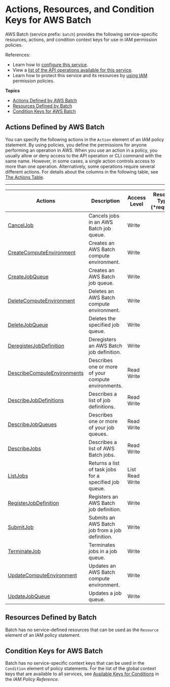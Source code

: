 # Actions, Resources, and Condition Keys for AWS Batch<a name="list_awsbatch"></a>

AWS Batch \(service prefix: `batch`\) provides the following service\-specific resources, actions, and condition context keys for use in IAM permission policies\.

References:
+ Learn how to [configure this service](http://docs.aws.amazon.com/batch/latest/userguide/)\.
+ View a [list of the API operations available for this service](http://docs.aws.amazon.com/batch/latest/APIReference/)\.
+ Learn how to protect this service and its resources by [using IAM](http://docs.aws.amazon.com/batch/latest/userguide/IAM_policies.html) permission policies\.

**Topics**
+ [Actions Defined by AWS Batch](#awsbatch-actions-as-permissions)
+ [Resources Defined by Batch](#awsbatch-resources-for-iam-policies)
+ [Condition Keys for AWS Batch](#awsbatch-policy-keys)

## Actions Defined by AWS Batch<a name="awsbatch-actions-as-permissions"></a>

You can specify the following actions in the `Action` element of an IAM policy statement\. By using policies, you define the permissions for anyone performing an operation in AWS\. When you use an action in a policy, you usually allow or deny access to the API operation or CLI command with the same name\. However, in some cases, a single action controls access to more than one operation\. Alternatively, some operations require several different actions\. For details about the columns in the following table, see [The Actions Table](reference_policies_actions-resources-contextkeys.md#actions_table)\.


****  

| Actions | Description | Access Level | Resource Types \(\*required\) | Condition Keys | Dependent Actions | 
| --- | --- | --- | --- | --- | --- | 
| [CancelJob](http://docs.aws.amazon.com/batch/latest/APIReference/API_CancelJob.html) | Cancels jobs in an AWS Batch job queue\. | Write  |  |  |  | 
| [CreateComputeEnvironment](http://docs.aws.amazon.com/batch/latest/APIReference/API_CreateComputeEnvironment.html) | Creates an AWS Batch compute environment\. | Write  |  |  |  | 
| [CreateJobQueue](http://docs.aws.amazon.com/batch/latest/APIReference/API_CreateJobQueue.html) | Creates an AWS Batch job queue\. | Write  |  |  |  | 
| [DeleteComputeEnvironment](http://docs.aws.amazon.com/batch/latest/APIReference/API_DeleteComputeEnvironment.html) | Deletes an AWS Batch compute environment\. | Write  |  |  |  | 
| [DeleteJobQueue](http://docs.aws.amazon.com/batch/latest/APIReference/API_DeleteJobQueue.html) | Deletes the specified job queue\. | Write  |  |  |  | 
| [DeregisterJobDefinition](http://docs.aws.amazon.com/batch/latest/APIReference/API_DeregisterJobDefinition.html) | Deregisters an AWS Batch job definition\. | Write  |  |  |  | 
| [DescribeComputeEnvironments](http://docs.aws.amazon.com/batch/latest/APIReference/API_DescribeComputeEnvironments.html) | Describes one or more of your compute environments\. | Read Write  |  |  |  | 
| [DescribeJobDefinitions](http://docs.aws.amazon.com/batch/latest/APIReference/API_DescribeJobDefinitions.html) | Describes a list of job definitions\. | Read Write  |  |  |  | 
| [DescribeJobQueues](http://docs.aws.amazon.com/batch/latest/APIReference/API_DescribeJobQueues.html) | Describes one or more of your job queues\. | Read Write  |  |  |  | 
| [DescribeJobs](http://docs.aws.amazon.com/batch/latest/APIReference/API_DescribeJobs.html) | Describes a list of AWS Batch jobs\. | Read Write  |  |  |  | 
| [ListJobs](http://docs.aws.amazon.com/batch/latest/APIReference/API_ListJobs.html) | Returns a list of task jobs for a specified job queue\. | List Read Write  |  |  |  | 
| [RegisterJobDefinition](http://docs.aws.amazon.com/batch/latest/APIReference/API_RegisterJobDefinition.html) | Registers an AWS Batch job definition\. | Write  |  |  |  | 
| [SubmitJob](http://docs.aws.amazon.com/batch/latest/APIReference/API_SubmitJob.html) | Submits an AWS Batch job from a job definition\. | Write  |  |  |  | 
| [TerminateJob](http://docs.aws.amazon.com/batch/latest/APIReference/API_TerminateJob.html) | Terminates jobs in a job queue\. | Write  |  |  |  | 
| [UpdateComputeEnvironment](http://docs.aws.amazon.com/batch/latest/APIReference/API_UpdateComputeEnvironment.html) | Updates an AWS Batch compute environment\. | Write  |  |  |  | 
| [UpdateJobQueue](http://docs.aws.amazon.com/batch/latest/APIReference/API_UpdateJobQueue.html) | Updates a job queue\. | Write  |  |  |  | 

## Resources Defined by Batch<a name="awsbatch-resources-for-iam-policies"></a>

Batch has no service\-defined resources that can be used as the `Resource` element of an IAM policy statement\.

## Condition Keys for AWS Batch<a name="awsbatch-policy-keys"></a>

Batch has no service\-specific context keys that can be used in the `Condition` element of policy statements\. For the list of the global context keys that are available to all services, see [Available Keys for Conditions](http://docs.aws.amazon.com/IAM/latest/UserGuide/reference_policies_condition-keys.html#AvailableKeys) in the *IAM Policy Reference*\.